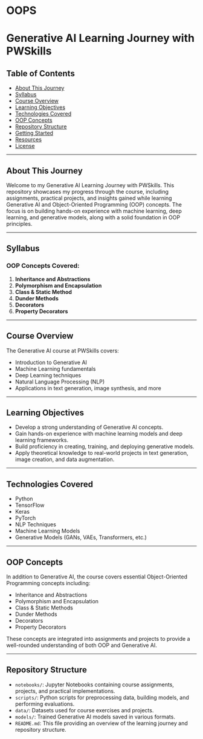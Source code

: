 # OOPS
# Generative AI Learning Journey with PWSkills

## Table of Contents  
- [About This Journey](#about-this-journey)  
- [Syllabus](#syllabus)  
- [Course Overview](#course-overview)  
- [Learning Objectives](#learning-objectives)  
- [Technologies Covered](#technologies-covered)  
- [OOP Concepts](#oop-concepts)  
- [Repository Structure](#repository-structure)  
- [Getting Started](#getting-started)  
- [Resources](#resources)  
- [License](#license)

---

## About This Journey

Welcome to my Generative AI Learning Journey with PWSkills. This repository showcases my progress through the course, including assignments, practical projects, and insights gained while learning Generative AI and Object-Oriented Programming (OOP) concepts. The focus is on building hands-on experience with machine learning, deep learning, and generative models, along with a solid foundation in OOP principles.

---

## Syllabus

### OOP Concepts Covered:

1. **Inheritance and Abstractions**  
2. **Polymorphism and Encapsulation**  
3. **Class & Static Method**  
4. **Dunder Methods**  
5. **Decorators**  
6. **Property Decorators**

---

## Course Overview

The Generative AI course at PWSkills covers:
- Introduction to Generative AI
- Machine Learning fundamentals
- Deep Learning techniques
- Natural Language Processing (NLP)
- Applications in text generation, image synthesis, and more

---

## Learning Objectives

- Develop a strong understanding of Generative AI concepts.
- Gain hands-on experience with machine learning models and deep learning frameworks.
- Build proficiency in creating, training, and deploying generative models.
- Apply theoretical knowledge to real-world projects in text generation, image creation, and data augmentation.

---

## Technologies Covered

- Python
- TensorFlow
- Keras
- PyTorch
- NLP Techniques
- Machine Learning Models
- Generative Models (GANs, VAEs, Transformers, etc.)

---

## OOP Concepts

In addition to Generative AI, the course covers essential Object-Oriented Programming concepts including:

- Inheritance and Abstractions
- Polymorphism and Encapsulation
- Class & Static Methods
- Dunder Methods
- Decorators
- Property Decorators

These concepts are integrated into assignments and projects to provide a well-rounded understanding of both OOP and Generative AI.

---

## Repository Structure

- `notebooks/`: Jupyter Notebooks containing course assignments, projects, and practical implementations.  
- `scripts/`: Python scripts for preprocessing data, building models, and performing evaluations.  
- `data/`: Datasets used for course exercises and projects.  
- `models/`: Trained Generative AI models saved in various formats.  
- `README.md`: This file providing an overview of the learning journey and repository structure.
